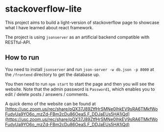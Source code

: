 # stackoverflow-lite

This project aims to build a light-version of stackoverflow page to showcase what I have learned about react framework.

The project is using `jsonserver` as an artificial backend compatible with RESTful-API.

## How to run

You need to install `jsonserver` and run `json-server -w db.json -p 8000` at the `/frontend` directory to get the database up.

You then need to run `npm start` to start the page and then you will see the website. Note that the admin password is `Password1`, which enables you to edit / delete posts / answers / comments.

A quick demo of the website can be found at [https://usc.zoom.us/rec/share/pQX37J89ZtfHrSMNe0IhkEV9sRA6TMkfWoFudyUa9YO6o_mzZd-FBm2cDu86OeaS.F_DDJaEUs5HA1iQd](https://usc.zoom.us/rec/share/pQX37J89ZtfHrSMNe0IhkEV9sRA6TMkfWoFudyUa9YO6o_mzZd-FBm2cDu86OeaS.F_DDJaEUs5HA1iQd)
